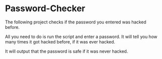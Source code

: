 # Password-Checker
The following project checks if the password you entered was hacked before. 

All you need to do is run the script and enter a password. It will tell you how many times it got hacked before, if it was ever hacked. 

It will output that the password is safe if it was never hacked.

